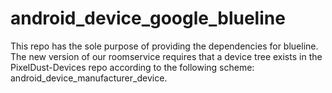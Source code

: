 # android_device_google_blueline

This repo has the sole purpose of providing the dependencies for blueline. The new version of our roomservice requires that a device tree exists in the PixelDust-Devices repo according to the following scheme: android_device_manufacturer_device.
